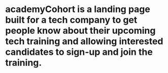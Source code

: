 # academyCohort is a landing page built for a tech company to get people know about their upcoming tech training and allowing interested candidates to sign-up and join the training.
